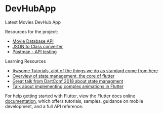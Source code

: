 # DevHubApp

Latest Movies DevHub App

Resources for the project:

- [Movie Database API](https://www.themoviedb.org/)
- [JSON to Class converter](https://www.themoviedb.org/)
- [Postman - API testing](https://www.postman.com/)

Learning Resources
- [Awsome Tutorials, alot of the things we do as standard come from here](https://resocoder.com)
- [Overview of state management, the core of flutter](https://flutter.dev/docs/development/data-and-backend/state-mgmt/options)
- [Great talk from DartConf 2018 about state managment](https://www.youtube.com/watch?v=zKXz3pUkw9A)
- [Talk about implementing complex animations in Flutter](https://www.youtube.com/watch?v=FCyoHclCqc8)




For help getting started with Flutter, view the Flutter docs
[online documentation](https://flutter.dev/docs), which offers tutorials,
samples, guidance on mobile development, and a full API reference.
